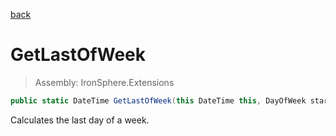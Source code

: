 ﻿

[back](/IronSphere.Extensions/types/DateTimeExtension)

# GetLastOfWeek

> Assembly: IronSphere.Extensions

```csharp
public static DateTime GetLastOfWeek(this DateTime this, DayOfWeek startOfWeek = DayOfWeek.Monday)
```

Calculates the last day of a week.

 